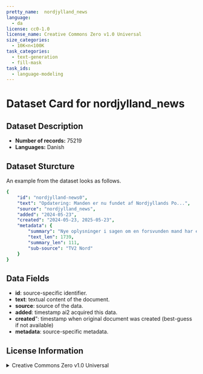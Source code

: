 ```yaml
---
pretty_name:  nordjylland_news
language:
  - da
license: cc0-1.0
license_name: Creative Commons Zero v1.0 Universal
size_categories:
  - 10K<n<100K
task_categories:
  - text-generation
  - fill-mask
task_ids:
  - language-modeling
---
```

# Dataset Card for nordjylland_news
## Dataset Description
- **Number of records:** 75219
- **Languages:** Danish
## Dataset Sturcture
An example from the dataset looks as follows.
```yaml
{
    "id": "nordjylland-news0",
    "text": "Opdatering: Manden er nu fundet af Nordjyllands Po...",
    "source": "nordjylland_news",
    "added": "2024-05-23",
    "created": "2024-05-23, 2025-05-23",
    "metadata": {
        "summary": "Nye oplysninger i sagen om en forsvunden mand har endnu en gang f\u00e5et politiet til at henvende sig til borgerne.",
        "text_len": 1739,
        "summary_len": 111,
        "sub-source": "TV2 Nord"
    }
}
```

## Data Fields

- **id**: source-specific identifier.
- **text**: textual content of the document.
- **source**: source of the data.
- **added**: timestamp ai2 acquired this data.
- **created**": timestamp when original document was created (best-guess if not available)
- **metadata**: source-specific metadata.

## License Information
<details>
<summary>Creative Commons Zero v1.0 Universal</summary>
<p>
Creative Commons Legal Code

CC0 1.0 Universal
</p>
</details>
